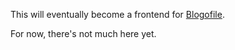 This will eventually become a frontend for [Blogofile](http://github.com/EnigmaCurry/blogofile).

For now, there's not much here yet.